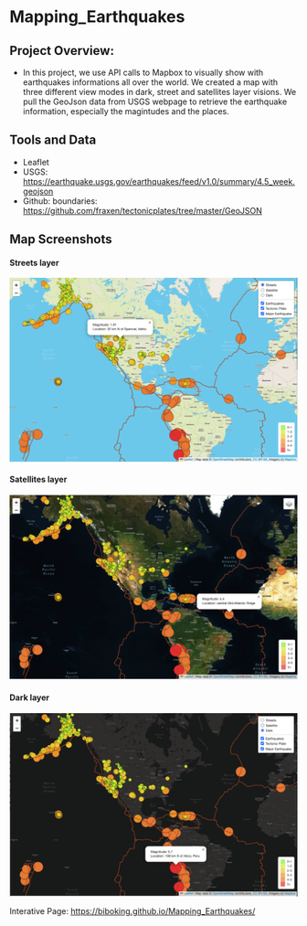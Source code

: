 # Mapping_Earthquakes

## Project Overview:
- In this project, we use API calls to Mapbox to visually show with earthquakes informations all over the world. We created a map with three different view modes in dark, street and satellites layer visions. We pull the GeoJson data from USGS webpage to retrieve the earthquake information, especially the magintudes and the places.

## Tools and Data
- Leaflet
- USGS: https://earthquake.usgs.gov/earthquakes/feed/v1.0/summary/4.5_week.geojson
- Github: boundaries: https://github.com/fraxen/tectonicplates/tree/master/GeoJSON

## Map Screenshots

#### Streets layer
![streets](Earthquake_Challenge/images/street_EQ.png)

#### Satellites layer

![satellites](Earthquake_Challenge/images/satellite_EQ.png)

#### Dark layer
![dark](Earthquake_Challenge/images/dark_EQ.png)


Interative Page: https://biboking.github.io/Mapping_Earthquakes/
